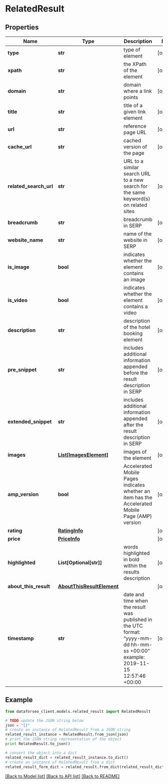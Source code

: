 # RelatedResult


## Properties

Name | Type | Description | Notes
------------ | ------------- | ------------- | -------------
**type** | **str** | type of element | [optional] 
**xpath** | **str** | the XPath of the element | [optional] 
**domain** | **str** | domain where a link points | [optional] 
**title** | **str** | title of a given link element | [optional] 
**url** | **str** | reference page URL | [optional] 
**cache_url** | **str** | cached version of the page | [optional] 
**related_search_url** | **str** | URL to a similar search URL to a new search for the same keyword(s) on related sites | [optional] 
**breadcrumb** | **str** | breadcrumb in SERP | [optional] 
**website_name** | **str** | name of the website in SERP | [optional] 
**is_image** | **bool** | indicates whether the element contains an image | [optional] 
**is_video** | **bool** | indicates whether the element contains a video | [optional] 
**description** | **str** | description of the hotel booking element | [optional] 
**pre_snippet** | **str** | includes additional information appended before the result description in SERP | [optional] 
**extended_snippet** | **str** | includes additional information appended after the result description in SERP | [optional] 
**images** | [**List[ImagesElement]**](ImagesElement.md) | images of the element | [optional] 
**amp_version** | **bool** | Accelerated Mobile Pages indicates whether an item has the Accelerated Mobile Page (AMP) version | [optional] 
**rating** | [**RatingInfo**](RatingInfo.md) |  | [optional] 
**price** | [**PriceInfo**](PriceInfo.md) |  | [optional] 
**highlighted** | **List[Optional[str]]** | words highlighted in bold within the results description | [optional] 
**about_this_result** | [**AboutThisResultElement**](AboutThisResultElement.md) |  | [optional] 
**timestamp** | **str** | date and time when the result was published in the UTC format: “yyyy-mm-dd hh-mm-ss +00:00” example: 2019-11-15 12:57:46 +00:00 | [optional] 

## Example

```python
from dataforseo_client.models.related_result import RelatedResult

# TODO update the JSON string below
json = "{}"
# create an instance of RelatedResult from a JSON string
related_result_instance = RelatedResult.from_json(json)
# print the JSON string representation of the object
print RelatedResult.to_json()

# convert the object into a dict
related_result_dict = related_result_instance.to_dict()
# create an instance of RelatedResult from a dict
related_result_form_dict = related_result.from_dict(related_result_dict)
```
[[Back to Model list]](../README.md#documentation-for-models) [[Back to API list]](../README.md#documentation-for-api-endpoints) [[Back to README]](../README.md)


